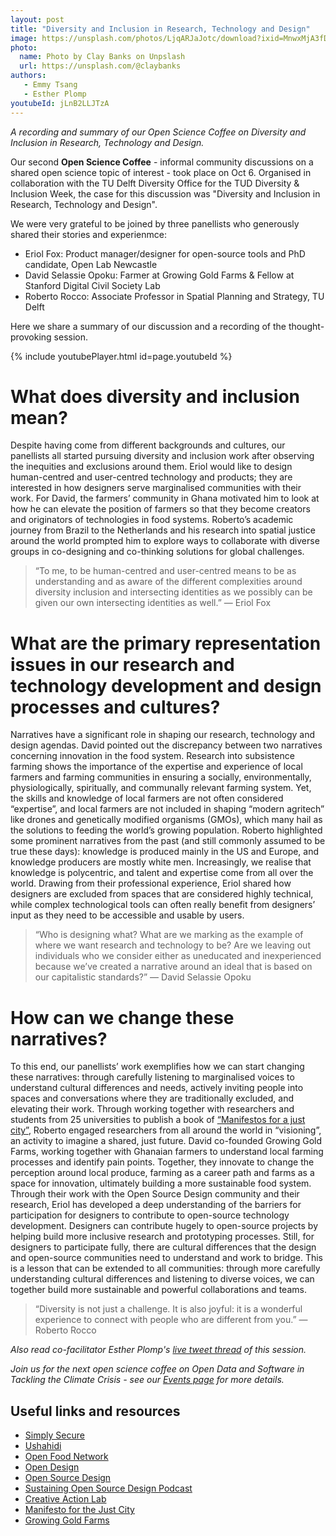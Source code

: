 ```yaml
---
layout: post
title: "Diversity and Inclusion in Research, Technology and Design"
image: https://unsplash.com/photos/LjqARJaJotc/download?ixid=MnwxMjA3fDB8MXxhbGx8fHx8fHx8fHwxNjM1NDkyMzU3&force=true&w=2400
photo:
  name: Photo by Clay Banks on Unpslash
  url: https://unsplash.com/@claybanks
authors:
   - Emmy Tsang
   - Esther Plomp
youtubeId: jLnB2LLJTzA
---
```


*A recording and summary of our Open Science Coffee on Diversity and Inclusion in Research, Technology and Design.*

Our second **Open Science Coffee** - informal community discussions on a shared open science topic of interest - took place on Oct 6. Organised in collaboration with the TU Delft Diversity Office for the TUD Diversity & Inclusion Week, the case for this discussion was "Diversity and Inclusion in Research, Technology and Design".

We were very grateful to be joined by three panellists who generously shared their stories and experienmce:
- Eriol Fox: Product manager/designer for open-source tools and PhD candidate, Open Lab Newcastle
- David Selassie Opoku: Farmer at Growing Gold Farms & Fellow at Stanford Digital Civil Society Lab
- Roberto Rocco: Associate Professor in Spatial Planning and Strategy, TU Delft

Here we share a summary of our discussion and a recording of the thought-provoking session.

{% include youtubePlayer.html id=page.youtubeId %}

# What does diversity and inclusion mean?
Despite having come from different backgrounds and cultures, our panellists all started pursuing diversity and inclusion work after observing the inequities and exclusions around them. Eriol would like to design human-centred and user-centred technology and products; they are interested in how designers serve marginalised communities with their work. For David, the farmers’ community in Ghana motivated him to look at how he can elevate the position of farmers so that they become creators and originators of technologies in food systems. Roberto’s academic journey from Brazil to the Netherlands and his research into spatial justice around the world prompted him to explore ways to collaborate with diverse groups in co-designing and co-thinking solutions for global challenges.

> “To me, to be human-centred and user-centred means to be as understanding and as aware of the different complexities around diversity inclusion and intersecting identities as we possibly can be  given our own intersecting identities as well.”
> &mdash; Eriol Fox

# What are the primary representation issues in our research and technology development and design processes and cultures?

Narratives have a significant role in shaping our research, technology and design agendas. David pointed out the discrepancy between two narratives concerning innovation in the food system. Research into subsistence farming shows the importance of the expertise and experience of local farmers and farming communities in ensuring a socially, environmentally, physiologically, spiritually, and communally relevant farming system. Yet, the skills and knowledge of local farmers are not often considered “expertise”, and local farmers are not included in shaping “modern agritech” like drones and genetically modified organisms (GMOs), which many hail as the solutions to feeding the world’s growing population. Roberto highlighted some prominent narratives from the past (and still commonly assumed to be true these days): knowledge is produced mainly in the US and Europe, and knowledge producers are mostly white men. Increasingly, we realise that knowledge is polycentric, and talent and expertise come from all over the world. Drawing from their professional experience, Eriol shared how designers are excluded from spaces that are considered highly technical, while complex technological tools can often really benefit from designers’ input as they need to be accessible and usable by users.

> “Who is designing what? What are we marking as the example of where we want research and technology to be? Are we leaving out individuals who we consider either as uneducated and inexperienced because we’ve created a narrative around an ideal that is based on our capitalistic standards?”
> &mdash; David Selassie Opoku

# How can we change these narratives?
To this end, our panellists’ work exemplifies how we can start changing these narratives: through carefully listening to marginalised voices to understand cultural differences and needs, actively inviting people into spaces and conversations where they are traditionally excluded, and elevating their work. Through working together with researchers and students from 25 universities to publish a book of [“Manifestos for a just city”](https://spatial-justice.org/manifestos/), Roberto engaged researchers from all around the world in “visioning”, an activity to imagine a shared, just future. David co-founded Growing Gold Farms, working together with Ghanaian farmers to understand local farming processes and identify pain points. Together, they innovate to change the perception around local produce, farming as a career path and farms as a space for innovation, ultimately building a more sustainable food system. Through their work with the Open Source Design community and their research, Eriol has developed a deep understanding of the barriers for participation for designers to contribute to open-source technology development. Designers can contribute hugely to open-source projects by helping build more inclusive research and prototyping processes. Still, for designers to participate fully, there are cultural differences that the design and open-source communities need to understand and work to bridge. This is a lesson that can be extended to all communities: through more carefully understanding cultural differences and listening to diverse voices, we can together build more sustainable and powerful collaborations and teams.

> “Diversity is not just a challenge. It is also joyful: it is a wonderful experience to connect with people who are different from you.”
> &mdash; Roberto Rocco


*Also read co-facilitator Esther Plomp's [live tweet thread](https://twitter.com/PhDToothFAIRy/status/1445701908174237703) of this session.*

*Join us for the next open science coffee on Open Data and Software in Tackling the Climate Crisis - see our [Events page](https://osc-delft.github.io/events) for more details.*

## Useful links and resources
- [Simply Secure](https://simplysecure.org/)
- [Ushahidi](https://www.ushahidi.com/)
- [Open Food Network](https://www.openfoodnetwork.org/)
- [Open Design](https://github.com/Erioldoesdesign/opendesign)
- [Open Source Design](https://opensourcedesign.net/)
- [Sustaining Open Source Design Podcast](https://sosdesign.sustainoss.org/)
- [Creative Action Lab](https://www.creativereactionlab.com)
- [Manifesto for the Just City](https://www.tudelft.nl/2021/bk/a-manifesto-for-the-just-city-een-boek)
- [Growing Gold Farms](https://www.instagram.com/growinggoldgh/?hl=en)

